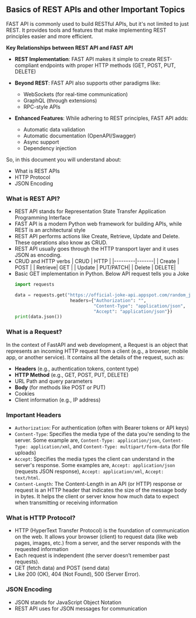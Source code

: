 ## Basics of REST APIs and other Important Topics
FAST API is commonly used to build RESTful APIs, but it's not limited to just REST.
It provides tools and features that make implementing REST principles easier and 
more efficient.

**Key Relationships between REST API and FAST API**
- **REST Implementation**: FAST API makes it simple to create REST-compliant endpoints
  with proper HTTP methods (GET, POST, PUT, DELETE)

- **Beyond REST**: FAST API also supports other paradigms like:
  - WebSockets (for real-time communication)
  - GraphQL (through extensions)
  - RPC-style APIs

- **Enhanced Features**: While adhering to REST principles, FAST API adds:
  - Automatic data validation
  - Automatic documentation (OpenAPI/Swagger)
  - Async support
  - Dependency injection

So, in this document you will understand about:
- What is REST APIs
- HTTP Protocol
- JSON Encoding
### What is REST API?
- REST API stands for Representation State Transfer Application Programming Interface
- FAST API is a modern Python web framework for building APIs, while REST is an architectural style
- REST API performs actions like Create, Retrieve, Update and Delete. These operations also know as CRUD.
- REST API usually goes through the HTTP transport layer and it uses JSON as encoding.
- CRUD and HTTP verbs
    |  CRUD   | HTTP  |
    |---------|-------|
    | Create  | POST  |
    | Retrieve| GET   |
    | Update  | PUT/PATCH|
    | Delete  | DELETE|
- Basic GET implementation in Python. Below API request tells you a Joke
  ```python
  import requests
  
  data = requests.get("https://official-joke-api.appspot.com/random_joke", 
                       headers={"Authorization": "",
                                "Content-Type": "application/json",
                                "Accept": "application/json"})
  print(data.json())
  ```
### What is a Request?
In the context of FastAPI and web development, a Request is an object that represents an incoming HTTP request from a client (e.g., a browser, mobile app, or another service). It contains all the details of the request, such as:
  - **Headers** (e.g., authentication tokens, content type)
  - **HTTP Method** (e.g., GET, POST, PUT, DELETE)
  - URL Path and query parameters
  - **Body** (for methods like POST or PUT)
  - Cookies
  - Client information (e.g., IP address)

### Important Headers
  - `Authorization`: For authentication (often with Bearer tokens or API keys)
  - `Content-Type`: Specifies the media type of the data you're sending to the server. Some example are, `Content-Type: application/json`, `Content-Type: application/xml`, and `Content-Type: multipart/form-data` (for file uploads)
  - `Accept`: Specifies the media types the client can understand in the server's response. Some examples are, `Accept: application/json` (requests JSON response), `Accept: application/xml`, `Accept: text/html`.
  - `Content-Length`: The Content-Length in an API (or HTTP) response or request is an HTTP header that indicates the size of the message body in bytes. It helps the client or server know how much data to expect when transmitting or receiving information
  
### What is HTTP Protocol?
- HTTP (HyperText Transfer Protocol) is the foundation
  of communication on the web. It allows your browser (client) to request data (like web pages, images, etc.) from a server, and the server responds with the requested information
-  Each request is independent (the server doesn’t remember past requests).
- GET (fetch data) and POST (send data)
- Like 200 (OK), 404 (Not Found), 500 (Server Error).

### JSON Encoding
- JSON stands for JavaScript Object Notation
- REST API uses for JSON messages for communication
